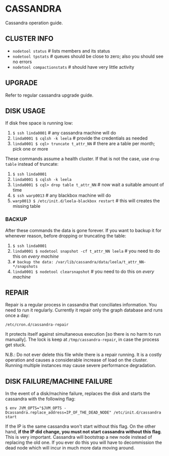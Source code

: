 CASSANDRA
=========

Cassandra operation guide.

CLUSTER INFO
------------

* `nodetool status`          # lists members and its status
* `nodetool tpstats`         # queues should be close to zero; also you should see no errors
* `nodetool compactionstats` # should have very little activity

UPGRADE
-------

Refer to regular cassandra upgrade guide.

DISK USAGE
----------

If disk free space is running low:

1. `$ ssh linda0001`                     # any cassandra machine will do
2. `linda0001 $ cqlsh -k leela`          # provide the credentials as needed
3. `linda0001 $ cql> truncate t_attr_NN` # there are a table per month; pick one or more

These commands assume a health cluster. If that is not the case, use
`drop table` instead of truncate:

1. `$ ssh linda0001`
2. `linda0001 $ cqlsh -k leela`
3. `linda0001 $ cql> drop table t_attr_NN`         # now wait a suitable amount of time
4. `$ ssh warp0013`                                # any blackbox machine will do
5. `warp0013 $ /etc/init.d/leela-blackbox restart` # this will creates the missing table

### BACKUP ###

After these commands the data is gone forever. If you want to backup
it for whenever reason, before dropping or truncating the table:

1. `$ ssh linda0001`
2. `linda0001 $ nodetool snapshot -cf t_attr_NN leela` # you need to do this on *every machine*
3. `# backup the data: /var/lib/cassandra/data/leela/t_attr_NN-*/snapshots`
4. `linda0001 $ nodetool clearsnapshot`                # you need to do this on *every machine*

REPAIR
------

Repair is a regular process in cassandra that conciliates
information. You need to run it regularly. Currently it repair only
the graph database and runs once a day:

```
/etc/cron.d/cassandra-repair
```

It protects itself against simultaneous execution
[so there is no harm to run manually]. The lock is keep at
`/tmp/cassandra-repair`, in case the process get stuck.

N.B.: Do not ever delete this file while there is a repair running. It
is a costly operation and causes a considerable increase of load on
the cluster. Running multiple instances may cause severe performance
degradation.

DISK FAILURE/MACHINE FAILURE
----------------------------

In the event of a disk/machine failure, replaces the disk and starts
the cassandra with the following flag:

```
$ env JVM_OPTS="$JVM_OPTS -Dcassandra.replace_address=IP_OF_THE_DEAD_NODE" /etc/init.d/cassandra start
```

If the IP is the same cassandra won't start without this flag. On the
other hand, **if the IP did change, you must not start cassandra
without this flag**. This is very important. Cassandra will bootstrap
a new node instead of replacing the old one. If you ever do this you
will have to decommission the dead node which will incur in much more
data moving around.
